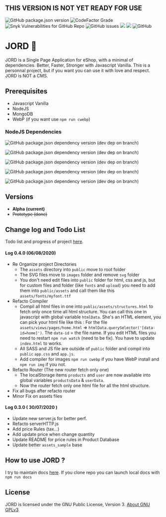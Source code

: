 ## **THIS VERSION IS NOT YET READY FOR USE**

![GitHub package.json version](https://img.shields.io/github/package-json/v/andreleclercq/jord?style=for-the-badge)
![CodeFactor Grade](https://img.shields.io/codefactor/grade/github/andreleclercq/jord/master?style=for-the-badge)
![Snyk Vulnerabilities for GitHub Repo](https://img.shields.io/snyk/vulnerabilities/github/andreleclercq/jord?style=for-the-badge)
![GitHub issues](https://img.shields.io/github/issues-raw/andreleclercq/jord?style=for-the-badge)
![](https://img.shields.io/github/languages/count/AndreLeclercq/JORD?style=for-the-badge)
![](https://img.shields.io/github/repo-size/andreleclercq/jord?style=for-the-badge)
![GitHub](https://img.shields.io/github/license/andreleclercq/jord?style=for-the-badge)

# JORD 🌱
JORD is a Single Page Application for eShop, with a minimal of dependencies. Better, Faster, Stronger with Javascript Vanilla.
This is a personnal project, but if you want you can use it with love and respect. JORD is NOT a CMS.

## Prerequisites
* Javascript Vanilla
* NodeJS
* MongoDB
* WebP (if you want use `npm run cwebp`)

### NodeJS Dependencies
![GitHub package.json dependency version (dev dep on branch)](https://img.shields.io/github/package-json/dependency-version/andreleclercq/jord/dev/argon2?style=for-the-badge)

![GitHub package.json dependency version (dev dep on branch)](https://img.shields.io/github/package-json/dependency-version/andreleclercq/jord/dev/mongodb?style=for-the-badge)

![GitHub package.json dependency version (dev dep on branch)](https://img.shields.io/github/package-json/dependency-version/andreleclercq/jord/dev/nodemailer?style=for-the-badge)

![GitHub package.json dependency version (dev dep on branch)](https://img.shields.io/github/package-json/dependency-version/andreleclercq/jord/dev/sass?style=for-the-badge)

![GitHub package.json dependency version (dev dep on branch)](https://img.shields.io/github/package-json/dependency-version/andreleclercq/jord/dev/terser?style=for-the-badge)



## Versions
* **Alpha (current)**
* ~~Prototype (done)~~

## Change log and Todo List
Todo list and progress of project [here](https://github.com/AndreLeclercq/JORD/projects/2).

#### Log 0.4.0 (06/08/2020)
* Re Organize project Directories
    * The `assets` directory into `public` move to root folder
    * The SVG files move to `images` folder and remove `svg` folder
    * You don't need edit files into `public` folder for html, css and js, but for custom files and folder (like `fonts` and `upload`) you need to add them into `public/assets` and call them like this `assets/fonts/myfont.ttf`
* Refacto Compiler 
    * Compil all html files in one into `public/assets/structures.html` to fetch only once time all html structure. You can call this one in javascript with global variable `htmlData`. She's an HTML element, you can pick your html file like this : For the file `assets/views/pages/home.html` => `htmlData.querySelector('[data-id=home]')`. The `data-id` = the file name. If you edit HTML files you need to restart `npm run watch` (need to be fix). You have to update `index.html` to works.
    * All SASS and JS file are outside of `public` folder and compil into `public` `app.css` and `app.js`.
    * Add compiler for images `npm run cwebp` if you have WebP install and `npm run img` if you not.
* Refacto Router (The new router fetch only one)
    * The localStorage items `products` and `user` are now available into global variables `productsData` & `userData`.
    * Now the router fetch only one html file for all the html structure.
* Fix all bugs after refacto router
* Minor Fix on assets files

#### Log 0.3.0 ( 30/07/2020 )
* Update new server.js for better perf.
* Refacto serverHTTP.js
* Add price Rules (tax...)
* Add update price when change quantity
* Update README for price rules in Product Database
* Update better `assets_sample` base


## How to use JORD ?
I try to maintain docs [here](https://andreleclercq.github.io/JORD/).
If you clone repo you can launch local docs with `npm run docs`

## License
JORD is licensed under the GNU Public License, Version 3.
[About GNU GPLv3](https://www.gnu.org/licenses/gpl-3.0.en.html)

